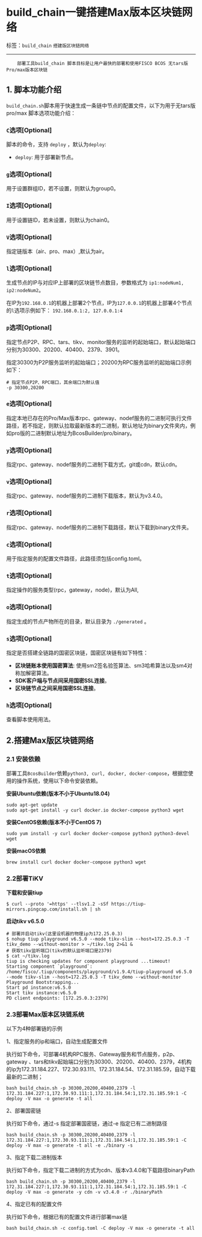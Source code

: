 # build_chain一键搭建Max版本区块链网络

标签：``build_chain`` ``搭建版区块链网络``

----

```eval_rst
    部署工具build_chain 脚本目标是让用户最快的部署和使用FISCO BCOS 无tars版Pro/max版本区块链
```

## 1. 脚本功能介绍

`build_chain.sh`脚本用于快速生成一条链中节点的配置文件，以下为用于无tars版pro/max 脚本选项功能介绍：

### **`C`选项[**Optional**]**

脚本的命令，支持 `deploy` ，默认为`deploy`:

- `deploy`: 用于部署新节点。

### **`g`选项[**Optional**]**

用于设置群组ID，若不设置，则默认为group0。

### **`I`选项[**Optional**]**

用于设置链ID，若未设置，则默认为chain0。

### **`V`选项[**Optional**]**

指定链版本（air、pro、max）,默认为air。

### **`l`选项[**Optional**]**

生成节点的IP与对应IP上部署的区块链节点数目，参数格式为 `ip1:nodeNum1, ip2:nodeNum2`。

在IP为`192.168.0.1`的机器上部署2个节点，IP为`127.0.0.1`的机器上部署4个节点的`l`选项示例如下：
`192.168.0.1:2, 127.0.0.1:4`

### **`p`选项[**Optional**]**

指定节点P2P、RPC、tars、tikv、monitor服务的监听的起始端口，默认起始端口分别为30300、20200、40400、2379、3901。

指定30300为P2P服务监听的起始端口；20200为RPC服务监听的起始端口示例如下：

```
# 指定节点P2P、RPC端口，其余端口为默认值
-p 30300,20200
```

### **`e`选项[**Optional**]**

指定本地已存在的Pro/Max版本rpc、gateway、nodef服务的二进制可执行文件路径，若不指定，则默认拉取最新版本的二进制，默认地址为binary文件夹内，例如pro版的二进制默认地址为BcosBuilder/pro/binary。

### **`y`选项[**Optional**]**

指定rpc、gateway、nodef服务的二进制下载方式，git或cdn，默认cdn。

### **`v`选项[**Optional**]**

指定rpc、gateway、nodef服务的二进制下载版本，默认为v3.4.0。

### **`r`选项[**Optional**]**

指定rpc、gateway、nodef服务的二进制下载路径，默认下载到binary文件夹。

### **`c`选项[**Optional**]**

用于指定服务的配置文件路径，此路径须包括config.toml。

### **`t`选项[**Optional**]**

指定操作的服务类型(rpc，gateway，node)，默认为All,

### **`o`选项[**Optional**]**

指定生成的节点产物所在的目录，默认目录为 `./generated` 。

### **`s`选项[**Optional**]**

指定是否搭建全链路的国密区块链，国密区块链有如下特性：

- **区块链账本使用国密算法**: 使用sm2签名验签算法、sm3哈希算法以及sm4对称加解密算法。
- **SDK客户端与节点间采用国密SSL连接**。
- **区块链节点之间采用国密SSL连接**。

### **`h`选项[**Optional**]**

查看脚本使用用法。

## 2.搭建Max版区块链网络

### 2.1 安装依赖

部署工具`BcosBuilder`依赖`python3, curl, docker, docker-compose`，根据您使用的操作系统，使用以下命令安装依赖。

**安装Ubuntu依赖(版本不小于Ubuntu18.04)**

```shell
sudo apt-get update
sudo apt-get install -y curl docker.io docker-compose python3 wget
```

**安装CentOS依赖(版本不小于CentOS 7)**

```shell
sudo yum install -y curl docker docker-compose python3 python3-devel wget
```

**安装macOS依赖**

```
brew install curl docker docker-compose python3 wget
```

### 2.2部署TiKV

**下载和安装tiup**

```
$ curl --proto '=https' --tlsv1.2 -sSf https://tiup-mirrors.pingcap.com/install.sh | sh
```

**启动tikv v6.5.0**

```
# 部署并启动tikv(这里设机器的物理ip为172.25.0.3)
$ nohup tiup playground v6.5.0 --mode tikv-slim --host=172.25.0.3 -T tikv_demo --without-monitor > ~/tikv.log 2>&1 &
# 获取tikv监听端口(tikv的默认监听端口是2379)
$ cat ~/tikv.log
tiup is checking updates for component playground ...timeout!
Starting component `playground`: /home/fisco/.tiup/components/playground/v1.9.4/tiup-playground v6.5.0 --mode tikv-slim --host=172.25.0.3 -T tikv_demo --without-monitor
Playground Bootstrapping...
Start pd instance:v6.5.0
Start tikv instance:v6.5.0
PD client endpoints: [172.25.0.3:2379]
```

### 2.3部署Max版本区块链系统

以下为4种部署链的示例

1、指定服务的ip和端口，自动生成配置文件

执行如下命令，可部署4机构RPC服务、Gateway服务和节点服务，p2p、gateway
、tars和tikv起始端口分别为30300、20200、40400、2379，4机构的ip为172.31.184.227、172.30.93.111、172.31.184.54、172.31.185.59，自动下载最新的二进制；

```
bash build_chain.sh -p 30300,20200,40400,2379 -l 172.31.184.227:1,172.30.93.111:1,172.31.184.54:1,172.31.185.59:1 -C deploy -V max -o generate -t all
```

2、部署国密链

执行如下命令，通过-s 指定部署国密链，通过-e 指定已有二进制路径

```
bash build_chain.sh -p 30300,20200,40400,2379 -l 172.31.184.227:1,172.30.93.111:1,172.31.184.54:1,172.31.185.59:1 -C deploy -V max -o generate -t all -e ./binary -s
```

3、指定下载二进制版本

执行如下命令，指定下载二进制的方式为cdn、版本v3.4.0和下载路径binaryPath

```
bash build_chain.sh -p 30300,20200,40400,2379 -l 172.31.184.227:1,172.30.93.111:1,172.31.184.54:1,172.31.185.59:1 -C deploy -V max -o generate -y cdn -v v3.4.0 -r ./binaryPath 
```

4、指定已有的配置文件

执行如下命令，根据已有的配置文件进行部署max链

```
bash build_chain.sh -c config.toml -C deploy -V max -o generate -t all
```